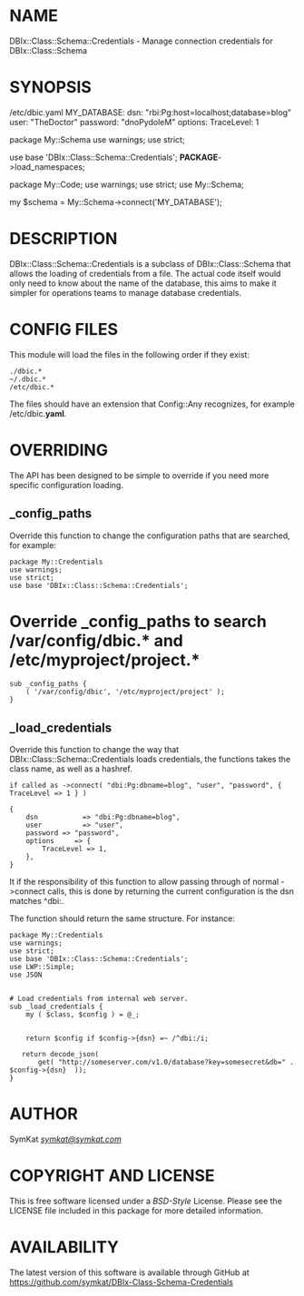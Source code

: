 # NAME

DBIx::Class::Schema::Credentials - Manage connection credentials for DBIx::Class::Schema

# SYNOPSIS

   /etc/dbic.yaml
   MY_DATABASE:
       dsn: "rbi:Pg:host=localhost;database=blog"
       user: "TheDoctor"
       password: "dnoPydoleM"
       options:
           TraceLevel: 1

   package My::Schema
   use warnings;
   use strict;
   

   use base 'DBIx::Class::Schema::Credentials';
   __PACKAGE__->load_namespaces;

   package My::Code;
   use warnings;
   use strict;
   use My::Schema;

   my $schema = My::Schema->connect('MY_DATABASE');

# DESCRIPTION

DBIx::Class::Schema::Credentials is a subclass of DBIx::Class::Schema that allows the loading of credentials from a file.  The actual code itself would only need to know about the name of the database, this aims to make it simpler for operations teams to manage database credentials.

# CONFIG FILES

This module will load the files in the following order if they exist:

    ./dbic.*
    ~/.dbic.*
    /etc/dbic.*

The files should have an extension that Config::Any recognizes, for example /etc/dbic.__yaml__.

# OVERRIDING

The API has been designed to be simple to override if you need more specific configuration loading.

## _config_paths

Override this function to change the configuration paths that are searched, for example:

    package My::Credentials
    use warnings;
    use strict;
    use base 'DBIx::Class::Schema::Credentials';
    

   # Override _config_paths to search /var/config/dbic.* and /etc/myproject/project.*
    sub _config_paths {
        ( '/var/config/dbic', '/etc/myproject/project' );
    }

## _load_credentials

Override this function to change the way that DBIx::Class::Schema::Credentials loads credentials, the functions takes the class name, as well as a hashref.

    if called as ->connect( "dbi:Pg:dbname=blog", "user", "password", { TraceLevel => 1 } )

    {
        dsn           => "dbi:Pg:dbname=blog",
        user          => "user",
        password => "password",
        options     => {
            TraceLevel => 1,
        },
    }

It if the responsibility of this function to allow passing through of normal ->connect calls, this is done by returning the current configuration is the dsn matches ^dbi:.

The function should return the same structure.  For instance:

    package My::Credentials
    use warnings;
    use strict;
    use base 'DBIx::Class::Schema::Credentials';
    use LWP::Simple;
    use JSON
    

    # Load credentials from internal web server.
    sub _load_credentials {
        my ( $class, $config ) = @_;
        

        return $config if $config->{dsn} =~ /^dbi:/i;

       return decode_json( 
           get( "http://someserver.com/v1.0/database?key=somesecret&db=" . $config->{dsn}  ));
    }

# AUTHOR

SymKat _<symkat@symkat.com>_

# COPYRIGHT AND LICENSE

This is free software licensed under a _BSD-Style_ License.  Please see the 
LICENSE file included in this package for more detailed information.

# AVAILABILITY

The latest version of this software is available through GitHub at
https://github.com/symkat/DBIx-Class-Schema-Credentials